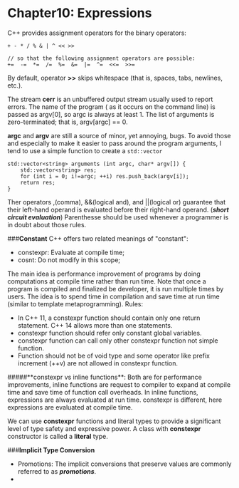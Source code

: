 # Chapter10: Expressions

C++ provides assignment operators for the binary operators:
```
+ - * / % & | ^ << >>

// so that the following assignment operators are possible:
+=  -=  *=  /=  %=  &=  |=  ^=  <<=  >>=
```
By default, operator **>>** skips whitespace (that is, spaces, tabs, newlines, etc.).

The stream **cerr** is an unbuffered output stream usually used to report errors.
The name of the program ( as it occurs on the command line) is passed as argv[0], so argc is always at least 1. The list of arguments is zero-terminated; that is, argv[argc] == 0.

**argc** and **argv** are still a source of minor, yet annoying, bugs. To avoid those and especially to make it easier to pass around the program arguments, I tend to use a simple function to create a <code>std::vector<string></code>
```
std::vector<string> arguments (int argc, char* argv[]) {
    std::vector<string> res;
    for (int i = 0; i!=argc; ++i) res.push_back(argv[i]);
    return res;
}
```
Ther operators ,(comma), &&(logical and), and ||(logical or) guarantee that their left-hand operand is evaluated before their right-hand operand. (***short circuit evaluation***)
Parenthesse should be used whenever a programmer is in doubt about those rules.

###**Constant**
C++ offers two related meanings of "constant":
* constexpr: Evaluate at compile time;
* cosnt: Do not modify in this scope;

The main idea is performance improvement of programs by doing computations at compile time rather than run time. Note that once a program is compiled and finalized be developer, it is run multiple times by users. The idea is to spend time in compilation and save time at run time (similar to template metaprogramming).
Rules:
<ul>
<li>In C++ 11, a constexpr function should contain only one return statement. C++ 14 allows more than one statements.</li>
<li>constexpr function should refer only constant global variables.</li>
<li>constexpr function can call only other constexpr function not simple function.</li>
<li>Function should not be of void type and some operator like prefix increment (++v) are not allowed in constexpr function.</li>
</ul>
#####**constexpr vs inline functions**:
Both are for performance improvements, inline functions are request to compiler to expand at compile time and save time of function call overheads. In inline functions, expressions are always evaluated at run time. constexpr is different, here expressions are evaluated at compile time.

We can use **constexpr** functions and literal types to provide a significant level of type safety and expressive power.
A class with **constexpr** constructor is called a **literal** type.


###**Implicit Type Conversion**
* Promotions: The implicit conversions that preserve values are commonly referred to as ***promotions***.
* 
